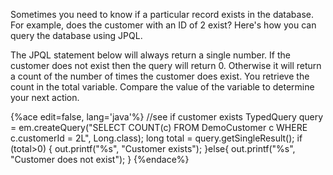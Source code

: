 <!--djw: done-->
Sometimes you need to know if a particular record exists in the database. For example, does the customer with an ID of 2 exist? Here's how you can query the database using JPQL.

The JPQL statement below will always return a single number. If the customer does not exist then the query will return 0. Otherwise it will return a count of the number of times the customer does exist. You retrieve the count in the total variable. Compare the value of the variable to determine your next action.

{%ace edit=false, lang='java'%}
//see if customer exists
TypedQuery<Long> query = em.createQuery("SELECT COUNT(c) FROM DemoCustomer c WHERE c.customerId = 2L", Long.class);
long total = query.getSingleResult();
if (total>0)
{
    out.printf("%s", "Customer exists");
}else{
    out.printf("%s", "Customer does not exist");
}
{%endace%}

